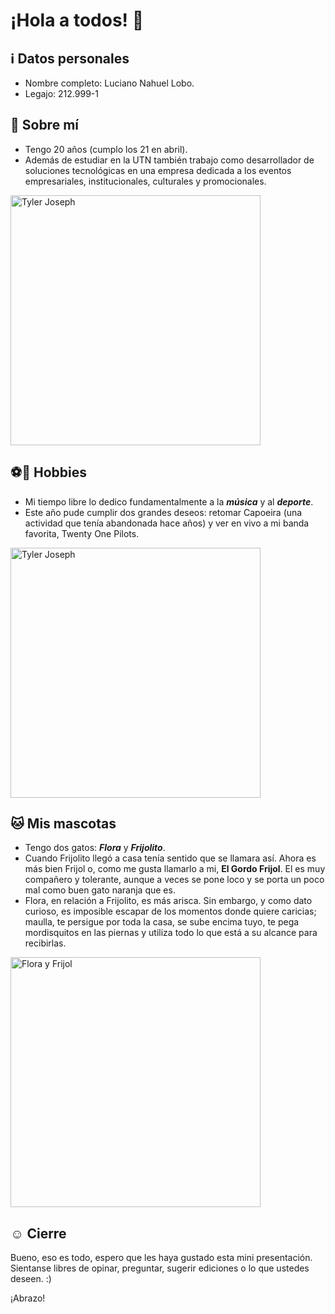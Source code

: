 # ¡Hola a todos! 👋

## ℹ️ Datos personales 
* Nombre completo: Luciano Nahuel Lobo.  
* Legajo:  212.999-1

## 🧑 Sobre mí 
* Tengo 20 años (cumplo los 21 en abril).
* Además de estudiar en la UTN también trabajo como desarrollador de soluciones tecnológicas en una empresa dedicada a los eventos empresariales, institucionales, culturales y promocionales.

<img src="https://github.com/user-attachments/assets/48cbcc83-7ad8-4be6-9195-3f77a3239c0d" alt="Tyler Joseph" height="400">

## ⚽🎵 Hobbies 
* Mi tiempo libre lo dedico fundamentalmente a la **_música_** y al **_deporte_**. 
* Este año pude cumplir dos grandes deseos: retomar Capoeira (una actividad que tenía abandonada hace años) y ver en vivo a mi banda favorita, Twenty One Pilots.

<img src="https://github.com/user-attachments/assets/b44e405c-2f78-47ca-a659-a29b45b97184" alt="Tyler Joseph" height="400">

## 🐱 Mis mascotas
* Tengo dos gatos: **_Flora_** y **_Frijolito_**. 
* Cuando Frijolito llegó a casa tenía sentido que se llamara así. Ahora es más bien Frijol o, como me gusta llamarlo a mi, **El Gordo Frijol**.
  El es muy compañero y tolerante, aunque a veces se pone loco y se porta un poco mal como buen gato naranja que es.
* Flora, en relación a Frijolito, es más arisca. Sin embargo, y como dato curioso, es imposible escapar de los momentos donde quiere caricias; maulla, te persigue por toda la casa, se sube encima tuyo, te pega mordisquitos en las piernas y utiliza todo lo que está a su alcance para recibirlas.

<img src="https://github.com/user-attachments/assets/8f3c08f6-024f-44c6-89d8-4bcde15de745" alt="Flora y Frijol" height="400">

## ☺️ Cierre
Bueno, eso es todo, espero que les haya gustado esta mini presentación. Sientanse libres de opinar, preguntar, sugerir ediciones o lo que ustedes deseen. :)  

¡Abrazo!

